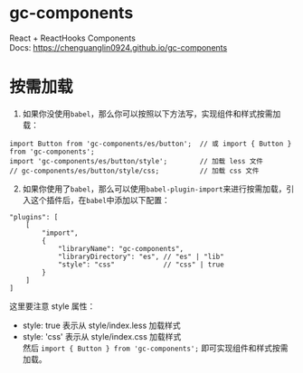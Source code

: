 # gc-components
React + ReactHooks Components  
Docs: https://chenguanglin0924.github.io/gc-components

# 按需加载
1. 如果你没使用` babel `，那么你可以按照以下方法写，实现组件和样式按需加载：
```
import Button from 'gc-components/es/button';  // 或 import { Button } from 'gc-components';
import 'gc-components/es/button/style';        // 加载 less 文件
// gc-components/es/button/style/css;          // 加载 css 文件
```
2. 如果你使用了` babel `，那么可以使用` babel-plugin-import `来进行按需加载，引入这个插件后，在` babel `中添加以下配置：
```
"plugins": [
    [
        "import",
        {
            "libraryName": "gc-components",
            "libraryDirectory": "es", // "es" | "lib"
            "style": "css"            // "css" | true
        }
    ]
]
```
这里要注意 style 属性： 
- style: true 表示从 style/index.less 加载样式 
- style: 'css' 表示从 style/index.css 加载样式  
然后 ` import { Button } from 'gc-components'; ` 即可实现组件和样式按需加载。
